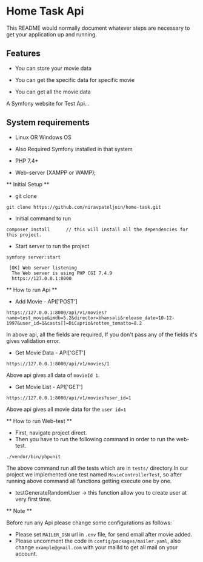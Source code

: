 # Home Task Api #

This README would normally document whatever steps are necessary to get your application up and running.

## Features

* You can store your movie data

* You can get the specific data for specific movie

* You can get all the movie data

A Symfony website for Test Api...

## System requirements

* Linux OR Windows OS

* Also Required Symfony installed in that system

* PHP 7.4+

* Web-server (XAMPP or WAMP);

** Initial Setup **

* git clone

```
git clone https://github.com/niravpateljoin/home-task.git
```

* Initial command to run

```
composer install      // this will install all the dependencies for this project.
```

* Start server to run the project

```
symfony server:start
```
     [OK] Web server listening
      The Web server is using PHP CGI 7.4.9
      https://127.0.0.1:8000

** How to run Api **

* Add Movie - API['POST']

```
https://127.0.0.1:8000/api/v1/movies?name=test_movie&imdb=5.2&director=bhansali&release_date=10-12-1997&user_id=1&casts[]=DiCaprio&rotten_tomatto=8.2
```

In above api, all the fields are required, If you don't pass any of the fields it's gives validation error.

* Get Movie Data - API['GET']

```
https://127.0.0.1:8000/api/v1/movies/1
```

Above api gives all data of `movieId 1`.

* Get Movie List - API['GET']

```
https://127.0.0.1:8000/api/v1/movies?user_id=1
```

Above api gives all movie data for the `user id=1`


** How to run Web-test **

* First, navigate project direct.
* Then you have to run the following command in order to run the web-test.

```
./vendor/bin/phpunit
```

The above command run all the tests which are in `tests/` directory.In our project we implemented one test named `MovieControllerTest`, so after running above command all functions getting execute one by one.
- testGenerateRandomUser -> this function allow you to create user at very first time.

** Note **

Before run any Api please change some configurations as follows:
- Please set `MAILER_DSN` url in `.env` file, for send email after movie added.
- Please uncomment the code in `config/packages/mailer.yaml`, also change `example@gmail.com` with your mailId to get all mail on your account.
